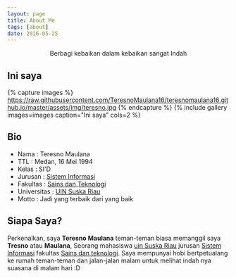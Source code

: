 ```yaml
---
layout: page
title: About Me
tags: [about]
date: 2016-05-25
---
```

<center>Berbagi kebaikan dalam kebaikan sangat Indah</center>

## Ini saya

{% capture images %}
https://raw.githubusercontent.com/TeresnoMaulana16/teresnomaulana16.github.io/master/assets/img/teresno.jpg
{% endcapture %}
{% include gallery images=images caption="Ini saya" cols=2 %}

## Bio
* Nama          : Teresno Maulana
* TTL           : Medan, 16 Mei 1994 <br>
* Kelas         : SI'D <br>
* Jurusan       : [Sistem Informasi](http://sif.uin-suska.ac.id/)<br>
* Fakultas      : [Sains dan Teknologi](http://fst.uin-suska.ac.id/)<br>
* Universitas   : [UIN Suska Riau](http://uin-suska.ac.id/)<br>
* Motto         : Jadi yang terbaik dari yang baik

## Siapa Saya?
Perkenalkan, saya **Teresno Maulana** teman-teman biasa memanggil saya  **Tresno** atau **Maulana**, Seorang mahasiswa [uin Suska Riau](htpp://uin-suska.ac.id/) jurusan [Sistem Informasi](http://sif.uin-suska.ac.id) fakultas [Sains dan teknologi](http://fst.uin-suska.ac.id/). Saya mempunyai hobi bertpetualang ke rumah teman-teman dan jalan-jalan malam untuk melihat indah nya suasana di malam hari :D


    


 

